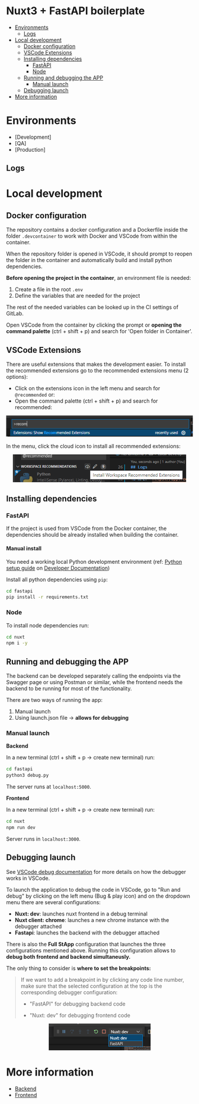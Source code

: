 # Nuxt3 + FastAPI boilerplate <!-- omit in toc -->

<!-- badges: start -->

<!-- badges: end -->


- [Environments](#environments)
  - [Logs](#logs)
- [Local development](#local-development)
  - [Docker configuration](#docker-configuration)
  - [VSCode Extensions](#vscode-extensions)
  - [Installing dependencies](#installing-dependencies)
    - [FastAPI](#fastapi)
    - [Node](#node)
  - [Running and debugging the APP](#running-and-debugging-the-app)
    - [Manual launch](#manual-launch)
  - [Debugging launch](#debugging-launch)
- [More information](#more-information)


# Environments


- [Development]
- [QA]
- [Production]

## Logs


# Local development

## Docker configuration

The repository contains a docker configuration and a Dockerfile inside the folder `.devcontainer` to work with Docker and VSCode from within the container.

When the repository folder is opened in VSCode, it should prompt to reopen the folder in the container and automatically build and install python dependencies.

**Before opening the project in the container**, an environment file is needed:

1. Create a file in the root `.env`
2. Define the variables that are needed for the project

The rest of the needed variables can be looked up in the CI settings of GitLab.

Open VSCode from the container by clicking the prompt or **opening the command palette** (ctrl + shift + p) and search for 'Open folder in Container'.

## VSCode Extensions

There are useful extensions that makes the development easier. To install the recommended extensions go to the recommended extensions menu (2 options):

- Click on the extensions icon in the left menu and search for `@recommended` or:
- Open the command palette (ctrl + shift + p) and search for recommended:

<p align="center">
	<img src="docs/recommended_extensions_palette.png">
</p>

In the menu, click the cloud icon to install all recommended extensions:

<p align="center">
	<img src="docs/recommended_extensions.png">
</p>


## Installing dependencies

### FastAPI

If the project is used from VSCode from the Docker container, the dependencies should be already installed when building the container.

#### Manual install <!-- omit in toc -->

You need a working local Python development environment (ref: [Python setup guide](https://developer.docs.basf.net/setup/python/) on [Developer Documentation](https://developer.docs.basf.net/))

Install all python dependencies using `pip`:

```sh
cd fastapi
pip install -r requirements.txt
```

### Node

To install node dependencies run:

```sh
cd nuxt
npm i -y
```

## Running and debugging the APP

The backend can be developed separately calling the endpoints via the Swagger page or using Postman or similar, while the frontend needs the backend to be running for most of the functionality.

There are two ways of running the app:

1. Manual launch
2. Using launch.json file -> **allows for debugging**


### Manual launch

**Backend**

In a new terminal (ctrl + shift + p -> create new terminal) run:

```sh
cd fastapi
python3 debug.py
```

The server runs at `localhost:5000`.

**Frontend**

In a new terminal (ctrl + shift + p -> create new terminal) run:

```sh
cd nuxt
npm run dev
```

Server runs in `localhost:3000`.

## Debugging launch

See [VSCode debug documentation](https://code.visualstudio.com/docs/editor/debugging) for more details on how the debugger works in VSCode.

To launch the application to debug the code in VSCode, go to "Run and debug" by clicking on the left menu (Bug & play icon) and on the dropdown menu there are several configurations:

- **Nuxt: dev**: launches nuxt frontend in a debug terminal
- **Nuxt client: chrome**: launches a new chrome instance with the debugger attached
- **Fastapi**: launches the backend with the debugger attached

There is also the **Full StApp** configuration that launches the three configurations mentioned above. Running this configuration allows to **debug both frontend and backend simultaneusly.**

The only thing to consider is **where to set the breakpoints:**

> If we want to add a breakpoint in by clicking any code line number,
> make sure that the selected configuration at the top is the corresponding debugger configuration:
>
> - "FastAPI" for debugging backend code
>
> - "Nuxt: dev" for debugging frontend code

<p align="center">
	<img src="docs/dev_selector.png">
</p>




# More information

- [Backend](fastapi/README.md)
- [Frontend](nuxt/README.md)
